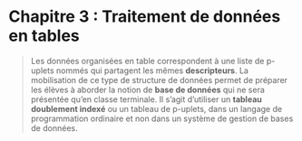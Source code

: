 # Chapitre 3 : Traitement de données en tables
> Les données organisées en table correspondent à une liste de p-uplets nommés qui partagent les mêmes **descripteurs**. La mobilisation de ce type de structure de données permet de préparer les élèves à aborder la notion de **base de données** qui ne sera présentée qu’en classe terminale. Il s’agit d’utiliser un **tableau doublement indexé** ou un tableau de
p-uplets, dans un langage de programmation ordinaire et non dans un système de gestion de bases de données.
